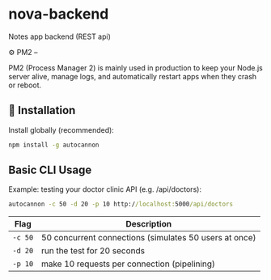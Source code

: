 # nova-backend
Notes app backend (REST api)

<!--  -->
⚙️ PM2 – 

PM2 (Process Manager 2) is mainly used in production to keep your Node.js server alive, manage logs, and automatically restart apps when they crash or reboot.

## 🧰 Installation

Install globally (recommended):

```cmd
npm install -g autocannon
```

## Basic CLI Usage

Example: testing your doctor clinic API (e.g. /api/doctors):

```cmd 
autocannon -c 50 -d 20 -p 10 http://localhost:5000/api/doctors
```
| Flag    | Description                                            |
| ------- | ------------------------------------------------------ |
| `-c 50` | 50 concurrent connections (simulates 50 users at once) |
| `-d 20` | run the test for 20 seconds                            |
| `-p 10` | make 10 requests per connection (pipelining)           |
